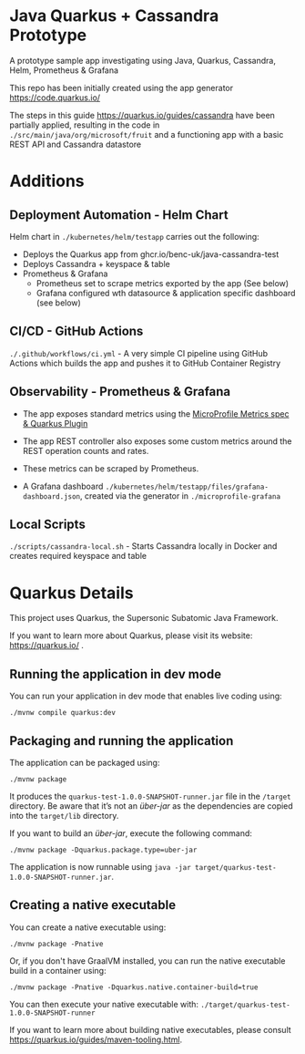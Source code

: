 # Java Quarkus + Cassandra Prototype

A prototype sample app investigating using Java, Quarkus, Cassandra, Helm, Prometheus & Grafana

This repo has been initially created using the app generator https://code.quarkus.io/

The steps in this guide https://quarkus.io/guides/cassandra have been partially applied, resulting in the code in `./src/main/java/org/microsoft/fruit` and a functioning app with a basic REST API and Cassandra datastore

# Additions

## Deployment Automation - Helm Chart

Helm chart in `./kubernetes/helm/testapp` carries out the following:

- Deploys the Quarkus app from ghcr.io/benc-uk/java-cassandra-test
- Deploys Cassandra + keyspace & table
- Prometheus & Grafana
  - Prometheus set to scrape metrics exported by the app (See below)
  - Grafana configured wth datasource & application specific dashboard (see below)

## CI/CD - GitHub Actions

`./.github/workflows/ci.yml` - A very simple CI pipeline using GitHub Actions which builds the app and pushes it to GitHub Container Registry

## Observability - Prometheus & Grafana

- The app exposes standard metrics using the [MicroProfile Metrics spec & Quarkus Plugin](https://quarkus.io/guides/microprofile-metrics)

- The app REST controller also exposes some custom metrics around the REST operation counts and rates.

- These metrics can be scraped by Prometheus.

- A Grafana dashboard `./kubernetes/helm/testapp/files/grafana-dashboard.json`, created via the generator in `./microprofile-grafana`

## Local Scripts

`./scripts/cassandra-local.sh` - Starts Cassandra locally in Docker and creates required keyspace and table

# Quarkus Details

This project uses Quarkus, the Supersonic Subatomic Java Framework.

If you want to learn more about Quarkus, please visit its website: https://quarkus.io/ .

## Running the application in dev mode

You can run your application in dev mode that enables live coding using:

```shell script
./mvnw compile quarkus:dev
```

## Packaging and running the application

The application can be packaged using:

```shell script
./mvnw package
```

It produces the `quarkus-test-1.0.0-SNAPSHOT-runner.jar` file in the `/target` directory.
Be aware that it’s not an _über-jar_ as the dependencies are copied into the `target/lib` directory.

If you want to build an _über-jar_, execute the following command:

```shell script
./mvnw package -Dquarkus.package.type=uber-jar
```

The application is now runnable using `java -jar target/quarkus-test-1.0.0-SNAPSHOT-runner.jar`.

## Creating a native executable

You can create a native executable using:

```shell script
./mvnw package -Pnative
```

Or, if you don't have GraalVM installed, you can run the native executable build in a container using:

```shell script
./mvnw package -Pnative -Dquarkus.native.container-build=true
```

You can then execute your native executable with: `./target/quarkus-test-1.0.0-SNAPSHOT-runner`

If you want to learn more about building native executables, please consult https://quarkus.io/guides/maven-tooling.html.
